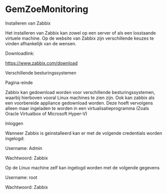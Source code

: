 # GemZoeMonitoring

Installeren van Zabbix 

Het installeren van Zabbix kan zowel op een server of als een losstaande virtuele machine. Op de website van Zabbix zijn verschillende keuzes te vinden afhankelijk van de wensen. 

Downloadlink: 

https://www.zabbix.com/download 

 

Verschillende besturingssystemen 

 

 

Pagina-einde 

Zabbix kan gedownload worden voor verschillende besturingssystemen, waarbij hierboven vooral Linux machines te zien zijn. Ook kan zabbix als een voorbereide appliance gedownload worden. Deze hoeft vervolgens alleen maar ingeladen te worden in een virtualisatieprogramma (Zoals Oracle Virtualbox of Microsoft Hyper-V) 

 

 

Inloggen 

Wanneer Zabbix is geinstalleerd kan er met de volgende credentials worden ingelogd: 

Username: Admin 

Wachtwoord: Zabbix 

 

Op de Linux machine zelf kan ingelogd worden met de volgende gegevens 

Username: root 

Wachtwoord: Zabbix 
